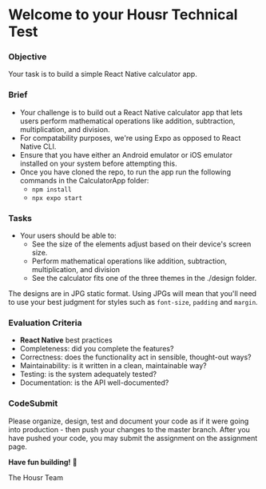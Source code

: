 # Welcome to your Housr Technical Test

### Objective

Your task is to build a simple React Native calculator app.

### Brief

- Your challenge is to build out a React Native calculator app that lets users perform mathematical operations like addition, subtraction, multiplication, and division.
- For compatability purposes, we're using Expo as opposed to React Native CLI.
- Ensure that you have either an Android emulator or iOS emulator installed on your system before attempting this.
- Once you have cloned the repo, to run the app run the following commands in the CalculatorApp folder:
  - `npm install`
  - `npx expo start`

### Tasks

- Your users should be able to:
  - See the size of the elements adjust based on their device's screen size.
  - Perform mathematical operations like addition, subtraction, multiplication, and division
  - See the calculator fits one of the three themes in the ./design folder.

The designs are in JPG static format. Using JPGs will mean that you'll need to use your best judgment for styles such as `font-size`, `padding` and `margin`.

### Evaluation Criteria

- **React Native** best practices
- Completeness: did you complete the features?
- Correctness: does the functionality act in sensible, thought-out ways?
- Maintainability: is it written in a clean, maintainable way?
- Testing: is the system adequately tested?
- Documentation: is the API well-documented?

### CodeSubmit

Please organize, design, test and document your code as if it were going into production - then push your changes to the master branch. After you have pushed your code, you may submit the assignment on the assignment page.

**Have fun building!** 🚀

The Housr Team
